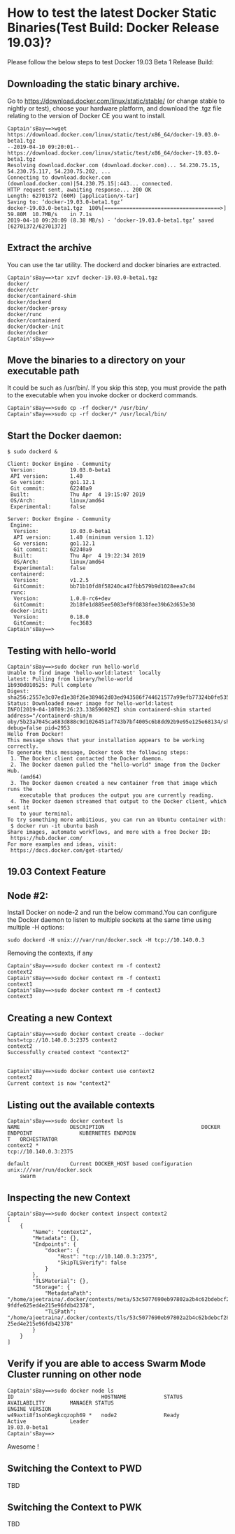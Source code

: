 # How to test the latest Docker Static Binaries(Test Build: Docker Release 19.03)?

Please follow the below steps to test Docker 19.03 Beta 1 Release Build:


## Downloading the static binary archive. 

Go to https://download.docker.com/linux/static/stable/ (or change stable to nightly or test), 
choose your hardware platform, and download the .tgz file relating to the version of Docker CE you want to install.




```
Captain'sBay==>wget https://download.docker.com/linux/static/test/x86_64/docker-19.03.0-beta1.tgz
--2019-04-10 09:20:01--  https://download.docker.com/linux/static/test/x86_64/docker-19.03.0-beta1.tgz
Resolving download.docker.com (download.docker.com)... 54.230.75.15, 54.230.75.117, 54.230.75.202, ...
Connecting to download.docker.com (download.docker.com)|54.230.75.15|:443... connected.
HTTP request sent, awaiting response... 200 OK
Length: 62701372 (60M) [application/x-tar]
Saving to: ‘docker-19.03.0-beta1.tgz’
docker-19.03.0-beta1.tgz  100%[=====================================>]  59.80M  10.7MB/s    in 7.1s    
2019-04-10 09:20:09 (8.38 MB/s) - ‘docker-19.03.0-beta1.tgz’ saved [62701372/62701372]
```

## Extract the archive

You can use the tar utility. The dockerd and docker binaries are extracted.


```
Captain'sBay==>tar xzvf docker-19.03.0-beta1.tgz 
docker/
docker/ctr
docker/containerd-shim
docker/dockerd
docker/docker-proxy
docker/runc
docker/containerd
docker/docker-init
docker/docker
Captain'sBay==>
```

## Move the binaries to a directory on your executable path

It could be such as /usr/bin/. If you skip this step, you must provide the path to the executable when you invoke docker or dockerd commands.

```
Captain'sBay==>sudo cp -rf docker/* /usr/bin/
Captain'sBay==>sudo cp -rf docker/* /usr/local/bin/
```

## Start the Docker daemon:

```
$ sudo dockerd &
```

```
Client: Docker Engine - Community
 Version:           19.03.0-beta1
 API version:       1.40
 Go version:        go1.12.1
 Git commit:        62240a9
 Built:             Thu Apr  4 19:15:07 2019
 OS/Arch:           linux/amd64
 Experimental:      false

Server: Docker Engine - Community
 Engine:
  Version:          19.03.0-beta1
  API version:      1.40 (minimum version 1.12)
  Go version:       go1.12.1
  Git commit:       62240a9
  Built:            Thu Apr  4 19:22:34 2019
  OS/Arch:          linux/amd64
  Experimental:     false
 containerd:
  Version:          v1.2.5
  GitCommit:        bb71b10fd8f58240ca47fbb579b9d1028eea7c84
 runc:
  Version:          1.0.0-rc6+dev
  GitCommit:        2b18fe1d885ee5083ef9f0838fee39b62d653e30
 docker-init:
  Version:          0.18.0
  GitCommit:        fec3683
Captain'sBay==>
```

## Testing with hello-world

```
Captain'sBay==>sudo docker run hello-world
Unable to find image 'hello-world:latest' locally
latest: Pulling from library/hello-world
1b930d010525: Pull complete 
Digest: sha256:2557e3c07ed1e38f26e389462d03ed943586f744621577a99efb77324b0fe535
Status: Downloaded newer image for hello-world:latest
INFO[2019-04-10T09:26:23.338596029Z] shim containerd-shim started                  address="/containerd-shim/m
oby/5b23a7045ca683d888c9d1026451af743b7bf4005c6b8dd92b9e95e125e68134/shim.sock" debug=false pid=2953
Hello from Docker!
This message shows that your installation appears to be working correctly.
To generate this message, Docker took the following steps:
 1. The Docker client contacted the Docker daemon.
 2. The Docker daemon pulled the "hello-world" image from the Docker Hub.
    (amd64)
 3. The Docker daemon created a new container from that image which runs the
    executable that produces the output you are currently reading.
 4. The Docker daemon streamed that output to the Docker client, which sent it
    to your terminal.
To try something more ambitious, you can run an Ubuntu container with:
 $ docker run -it ubuntu bash
Share images, automate workflows, and more with a free Docker ID:
 https://hub.docker.com/
For more examples and ideas, visit:
 https://docs.docker.com/get-started/
```

## 19.03 Context Feature

## Node #2:

Install Docker on node-2  and run the below command.You can configure the Docker daemon to listen to multiple sockets at the same time using multiple -H options:

```
sudo dockerd -H unix:///var/run/docker.sock -H tcp://10.140.0.3
```


Removing the contexts, if any

```
Captain'sBay==>sudo docker context rm -f context2
context2
Captain'sBay==>sudo docker context rm -f context1
context1
Captain'sBay==>sudo docker context rm -f context3
context3
```

## Creating a new Context

```
Captain'sBay==>sudo docker context create --docker host=tcp://10.140.0.3:2375 context2
context2
Successfully created context "context2"
```

##

```
Captain'sBay==>sudo docker context use context2
context2
Current context is now "context2"
```

## Listing out the available contexts

```
Captain'sBay==>sudo docker context ls
NAME                DESCRIPTION                               DOCKER ENDPOINT               KUBERNETES ENDPOIN
T   ORCHESTRATOR
context2 *                                                    tcp://10.140.0.3:2375                           
    
default             Current DOCKER_HOST based configuration   unix:///var/run/docker.sock                     
    swarm
```

## Inspecting the new Context

```
Captain'sBay==>sudo docker context inspect context2
[
    {
        "Name": "context2",
        "Metadata": {},
        "Endpoints": {
            "docker": {
                "Host": "tcp://10.140.0.3:2375",
                "SkipTLSVerify": false
            }
        },
        "TLSMaterial": {},
        "Storage": {
            "MetadataPath": "/home/ajeetraina/.docker/contexts/meta/53c5077690eb97802a2b4c62bdebcf287d32b1
9fdfe625ed4e215e96fdb42378",
            "TLSPath": "/home/ajeetraina/.docker/contexts/tls/53c5077690eb97802a2b4c62bdebcf287d32b19fdfe6
25ed4e215e96fdb42378"
        }
    }
]
```

## Verify if you are able to access Swarm Mode Cluster running on other node

```
Captain'sBay==>sudo docker node ls
ID                            HOSTNAME            STATUS              AVAILABILITY        MANAGER STATUS      
ENGINE VERSION
w49axti8f1soh6egkcqzoph69 *   node2               Ready               Active              Leader              
19.03.0-beta1
Captain'sBay==>
```

Awesome !

## Switching the Context to PWD

TBD<br>
 
 
## Switching the Context to PWK

TBD<br>
 
